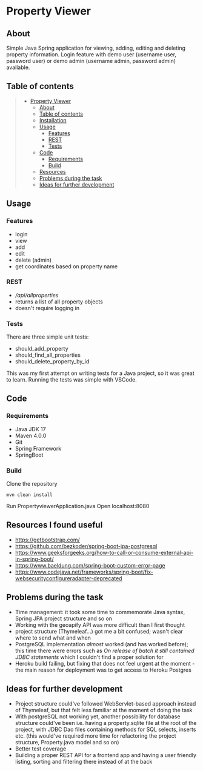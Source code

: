 # Property Viewer

## About

Simple Java Spring application for viewing, adding, editing and deleting property information.
Login feature with demo user (username user, password user) or demo admin (username admin, password admin) available.


## Table of contents


> * [Property Viewer](#property-viewer)
>   * [About](#about)
>   * [Table of contents](#table-of-contents)
>   * [Installation](#installation)
>   * [Usage](#usage)
>     * [Features](#features)
>     * [REST](#REST)
>     * [Tests](#tests)
>   * [Code](#code)
>     * [Requirements](#requirements)
>     * [Build](#build)
>   * [Resources](#resources-i-found-useful)
>   * [Problems during the task](#problems-during-the-task)
>   * [Ideas for further development](#ideas-for-further-development)


## Usage

### Features

* login
* view
* add
* edit
* delete (admin)
* get coordinates based on property name

### REST

* _/api/allproperties_
* returns a list of all property objects
* doesn't require logging in

### Tests

There are three simple unit tests:

* should_add_property
* should_find_all_properties
* should_delete_property_by_id

This was my first attempt on writing tests for a Java project, so it was great to learn. Running the tests was simple with VSCode.


## Code

### Requirements

* Java JDK 17
* Maven 4.0.0
* Git
* Spring Framework
* SpringBoot

### Build

Clone the repository

    mvn clean install
    
Run PropertyviewerApplication.java 
Open localhost:8080


## Resources I found useful

* https://getbootstrap.com/
* https://github.com/bezkoder/spring-boot-jpa-postgresql
* https://www.geeksforgeeks.org/how-to-call-or-consume-external-api-in-spring-boot/
* https://www.baeldung.com/spring-boot-custom-error-page
* https://www.codejava.net/frameworks/spring-boot/fix-websecurityconfigureradapter-deprecated


## Problems during the task

* Time management: it took some time to commemorate Java syntax, Spring JPA project structure and so on
* Working with the geoapify API was more difficult than I first thought
* project structure (Thymeleaf...) got me a bit confused; wasn't clear where to send what and when
* PostgreSQL implementation _almost_ worked (and has worked before); this time there were errors such as
_On release of batch it still contained JDBC statements_ which I couldn't find a proper solution for
* Heroku build failing, but fixing that does not feel urgent at the moment - the main reason for deployment was to get access to Heroku Postgres


## Ideas for further development

* Project structure could've followed WebServlet-based approach instead of Thymeleaf, but that felt less familiar at the moment of doing the task
* With postgreSQL not working yet, another possibility for database structure could've been i.e. having a property.sqlite file at the root of the project, with JDBC Dao files containing methods for SQL selects, inserts etc. (this would've required more time for refactoring the project structure, Property.java model and so on)
* Better test coverage
* Building a proper REST API for a frontend app and having a user friendly listing, sorting and filtering there instead of at the back



